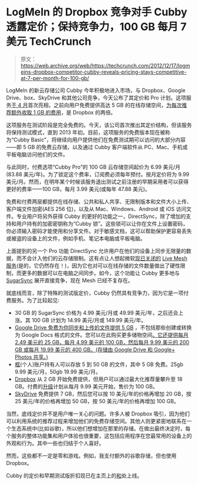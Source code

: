 # LogMeIn 的 Dropbox 竞争对手 Cubby 透露定价；保持竞争力，100 GB 每月 7 美元 TechCrunch

> 原文：<https://web.archive.org/web/https://techcrunch.com/2012/12/17/logmeins-dropbox-competitor-cubby-reveals-pricing-stays-competitive-at-7-per-month-for-100-gb/>

LogMeIn 的新云存储公司 Cubby 今年积极地进入市场，与 Dropbox、Google Drive、box、SkyDrive 和其他公司竞争，今天公布了其定价和 Pro 计划。这项服务[于 4 月](https://web.archive.org/web/20221207102409/https://beta.techcrunch.com/2012/04/12/logmein-prepares-to-take-on-dropbox-box-with-launch-of-cloud-storage-service-cubby/)首次亮相，之前向用户免费提供高达 5 GB 的在线存储空间，[为每次推荐额外收取 1 GB 的费用](https://web.archive.org/web/20221207102409/https://beta.techcrunch.com/2012/07/11/cloud-storage-wars-logmeins-cubby-bumps-referrals-to-1-gb-double-that-of-dropbox/)，是 Dropbox 的两倍。

这项服务在测试阶段是完全免费的。今天，该公司首次推出其定价结构，但该服务将保持测试模式，直到 2013 年初。目前，这项服务的免费版本现在被称为“Cubby Basic”，将继续向用户提供他们在免费测试期可以访问的大部分内容——即 5 GB 的免费云存储，以及通过 Cubby 客户端软件从 PC、Mac、手机或平板电脑访问他们的文件。

与此同时，付费选项“Cubby Pro”的 100 GB 云存储空间起价为 6.99 美元/月(83.88 美元/年)。为了锁定这个费率，订阅费必须每年预付。按月定价将为 9.99 美元/月。然而，在明年某个时候该服务退出测试之前注册的早期采用者可以获得更好的费率——100 GB，每月 3.99 美元(或每年 47.88 美元)。

免费和付费两层都提供在线存储、公共和私人共享、无限制版本和文件大小上传、客户端文件加密(AES 256 位)，以及从 Mac、Windows、Android 或 iOS 访问文件。专业用户将另外获得 Cubby 的更好的功能之一，DirectSync，除了增加的支持和用户持有的加密密钥称为“Cubby 锁”。这些锁可以让你在文件上设置密码，你必须输入密码才能使用和分享文件。对于敏感文档，这可以帮助保护更容易丢失或被盗的设备上的文件，例如手机、笔记本电脑或平板电脑。

上面提到的另一个 Pro 功能 DirectSync 允许用户在他们的设备上同步无限量的数据，而不会计入他们的云存储限制。这有点让人想起微软[现已关闭的](https://web.archive.org/web/20221207102409/https://beta.techcrunch.com/2012/12/13/microsoft-to-shut-down-live-mesh-on-february-13-2013-asks-the-few-remaining-users-to-move-to-skydrive/) [Live Mesh 服务](https://web.archive.org/web/20221207102409/http://en.wikipedia.org/wiki/Windows_Live_Mesh#Live_Mesh_Beta)(是的，它仍然存在！)，因为它也对可以在线存储的文件数量做出了硬性限制，而更多的数据可以在电脑之间同步。如今，这个功能让 Cubby 更多地与 [SugarSync](https://web.archive.org/web/20221207102409/https://www.sugarsync.com/products/sync.html) 展开直接竞争，现在 Mesh 已经不复存在。

就底线而言，除了特殊的测试版定价，Cubby 仍然具有竞争力，因为它是一项付费服务。为了比较起见:

*   30 GB 的 SugarSync 价格为 4.99 美元/月或 49.99 美元/年，之后还会上涨。其 100 GB 计划为 14.99 美元/月或 149.99 美元/年。
*   [Google Drive 免费为你同步和上传的文件提供 5 GB](https://web.archive.org/web/20221207102409/http://support.google.com/drive/bin/answer.py?hl=en&answer=2375124&p=storage_overview) ，不包括那些创建或转换为 Google Docs 格式的文件。您可以在此购买更多储物空间[。它还提供每月 2.49 美元的 25 GB，每月 4.99 美元的 100 GB，然后每月 9.99 美元的 200 GB 或每月 19.99 美元的 400 GB。(存储由 Google Drive 和 Google+ Photos 共享。)](https://web.archive.org/web/20221207102409/https://www.google.com/settings/storage/)
*   [框](https://web.archive.org/web/20221207102409/https://www.box.com/pricing/)(个人)账户持有人可以存放 5 到 50 GB 的文件，其中 5 GB 免费。25gb 9.99 美元/月，50gb 19.99 美元/月。
*   [Dropbox](https://web.archive.org/web/20221207102409/https://www.dropbox.com/pricing) 从 2 GB 开始免费提供，但用户可以通过最大化推荐量攀升至 18 GB。付费的[升级](https://web.archive.org/web/20221207102409/https://www.dropbox.com/upgrade)计划从每月 9.99 美元开始，售价为 100 GB。
*   [SkyDrive](https://web.archive.org/web/20221207102409/https://skydrive.live.com/) 免费提供 7 GB，然后您可以按 10 美元/年的价格再增加 20 GB，按 25 美元/年的价格再增加 50 GB，按 50 美元/年的价格再增加 100 GB。

当然，底线定价并不是用户唯一关心的问题。许多人被 Dropbox 吸引，因为他们可以利用系统的推荐过程来增加他们的免费存储空间。其他人则更紧密地联系在一个生态系统中(比如谷歌)，所以他们想增加在那里的存储。在做出最终决定时，每个服务的整体功能集和用户体验也很重要，这包括应用程序在您最常用的设备上的外观和行为。其中一些也归结于个人喜好。

然而，这些都不一定是零和游戏。例如，我支付额外的谷歌存储，但也使用 Dropbox。

Cubby 的定价和早期测试版折扣现已在主页上的[和](https://web.archive.org/web/20221207102409/https://www.cubby.com/pricing/)处上线。